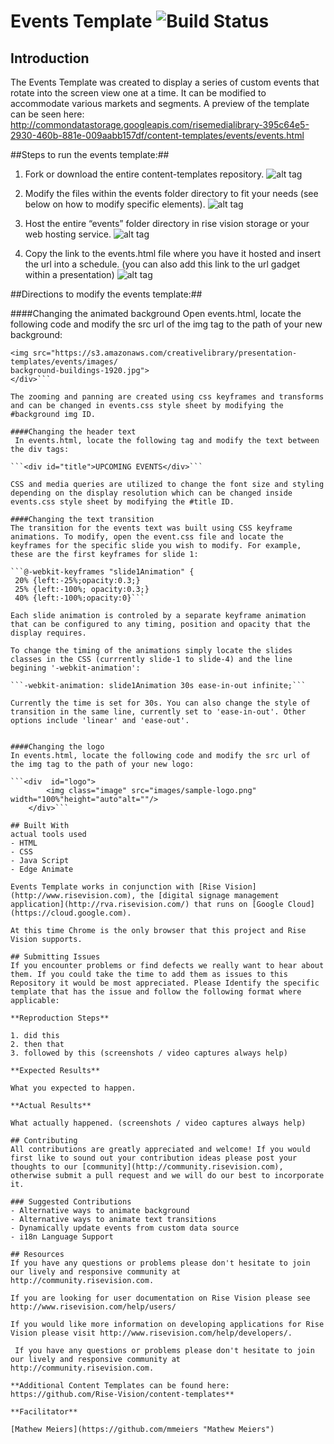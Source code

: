 # Events Template ![Build Status](http://devtools1.risevision.com:8080/job/Storage-Client-BranchPush/badge/icon)

## Introduction

The Events Template was created to display a series of custom events that rotate into the screen view one at a time. It can be modified to accommodate various markets and segments. A preview of the template can be seen here: http://commondatastorage.googleapis.com/risemedialibrary-395c64e5-2930-460b-881e-009aabb157df/content-templates/events/events.html

##Steps to run the events template:##

1. Fork or download the entire content-templates repository.
![alt tag](images/readme-step1.jpg)

2. Modify the files within the events folder directory to fit your needs (see below on how to modify specific elements).
![alt tag](images/readme-step2.jpg)

3. Host the entire “events” folder directory in rise vision storage or your web hosting service.
![alt tag](images/readme-step3.jpg)

4. Copy the link to the events.html file where you have it hosted and insert the url into a schedule. (you can also add this link to the url gadget within a presentation)
![alt tag](images/readme-step4.jpg)


##Directions to modify the events template:##

####Changing the animated background
Open events.html, locate the following code and modify the src url of the img tag to the path of your new background:

```<div id="background">
<img src="https://s3.amazonaws.com/creativelibrary/presentation-templates/events/images/
background-buildings-1920.jpg">
</div>```

The zooming and panning are created using css keyframes and transforms and can be changed in events.css style sheet by modifying the #background img ID.
 
####Changing the header text
 In events.html, locate the following tag and modify the text between the div tags:

```<div id="title">UPCOMING EVENTS</div>```

CSS and media queries are utilized to change the font size and styling depending on the display resolution which can be changed inside events.css style sheet by modifying the #title ID.

####Changing the text transition
The transition for the events text was built using CSS keyframe animations. To modify, open the event.css file and locate the keyframes for the specific slide you wish to modify. For example, these are the first keyframes for slide 1:

```@-webkit-keyframes "slide1Animation" {
 20% {left:-25%;opacity:0.3;}
 25% {left:-100%; opacity:0.3;}
 40% {left:-100%;opacity:0}```

Each slide animation is controled by a separate keyframe animation that can be configured to any timing, position and opacity that the display requires.

To change the timing of the animations simply locate the slides classes in the CSS (currrently slide-1 to slide-4) and the line begining '-webkit-animation':

```-webkit-animation: slide1Animation 30s ease-in-out infinite;```

Currently the time is set for 30s. You can also change the style of transition in the same line, currently set to 'ease-in-out'. Other options include 'linear' and 'ease-out'.


####Changing the logo
In events.html, locate the following code and modify the src url of the img tag to the path of your new logo:

```<div  id="logo">
    	<img class="image" src="images/sample-logo.png" width="100%"height="auto"alt=""/>
    </div>```

## Built With
actual tools used
- HTML
- CSS
- Java Script
- Edge Animate

Events Template works in conjunction with [Rise Vision](http://www.risevision.com), the [digital signage management application](http://rva.risevision.com/) that runs on [Google Cloud](https://cloud.google.com).

At this time Chrome is the only browser that this project and Rise Vision supports.

## Submitting Issues
If you encounter problems or find defects we really want to hear about them. If you could take the time to add them as issues to this Repository it would be most appreciated. Please Identify the specific template that has the issue and follow the following format where applicable:

**Reproduction Steps**

1. did this
2. then that
3. followed by this (screenshots / video captures always help)

**Expected Results**

What you expected to happen.

**Actual Results**

What actually happened. (screenshots / video captures always help)

## Contributing
All contributions are greatly appreciated and welcome! If you would first like to sound out your contribution ideas please post your thoughts to our [community](http://community.risevision.com), otherwise submit a pull request and we will do our best to incorporate it.

### Suggested Contributions
- Alternative ways to animate background
- Alternative ways to animate text transitions
- Dynamically update events from custom data source
- i18n Language Support

## Resources
If you have any questions or problems please don't hesitate to join our lively and responsive community at http://community.risevision.com.

If you are looking for user documentation on Rise Vision please see http://www.risevision.com/help/users/

If you would like more information on developing applications for Rise Vision please visit http://www.risevision.com/help/developers/.

 If you have any questions or problems please don't hesitate to join our lively and responsive community at http://community.risevision.com.
 
**Additional Content Templates can be found here: https://github.com/Rise-Vision/content-templates**

**Facilitator**

[Mathew Meiers](https://github.com/mmeiers "Mathew Meiers")

